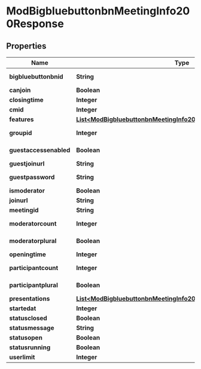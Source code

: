 

# ModBigbluebuttonbnMeetingInfo200Response


## Properties

| Name | Type | Description | Notes |
|------------ | ------------- | ------------- | -------------|
|**bigbluebuttonbnid** | **String** | bigbluebuttonbn instance id |  |
|**canjoin** | **Boolean** | Can join |  |
|**closingtime** | **Integer** | Closing time |  [optional] |
|**cmid** | **Integer** | CM id |  |
|**features** | [**List&lt;ModBigbluebuttonbnMeetingInfo200ResponseFeaturesInner&gt;**](ModBigbluebuttonbnMeetingInfo200ResponseFeaturesInner.md) |  |  [optional] |
|**groupid** | **Integer** | bigbluebuttonbn group id |  [optional] |
|**guestaccessenabled** | **Boolean** | Guest access enabled |  [optional] |
|**guestjoinurl** | **String** | Guest URL |  [optional] |
|**guestpassword** | **String** | Guest join password |  [optional] |
|**ismoderator** | **Boolean** | Is moderator |  |
|**joinurl** | **String** | Join URL |  |
|**meetingid** | **String** | Meeting id |  |
|**moderatorcount** | **Integer** | Moderator count |  [optional] |
|**moderatorplural** | **Boolean** | Several moderators ? |  [optional] |
|**openingtime** | **Integer** | Opening time |  [optional] |
|**participantcount** | **Integer** | Participant count |  [optional] |
|**participantplural** | **Boolean** | Several participants ? |  [optional] |
|**presentations** | [**List&lt;ModBigbluebuttonbnMeetingInfo200ResponsePresentationsInner&gt;**](ModBigbluebuttonbnMeetingInfo200ResponsePresentationsInner.md) |  |  |
|**startedat** | **Integer** | Started at |  [optional] |
|**statusclosed** | **Boolean** | Status closed |  [optional] |
|**statusmessage** | **String** | Status message |  [optional] |
|**statusopen** | **Boolean** | Status open |  [optional] |
|**statusrunning** | **Boolean** | Status running |  [optional] |
|**userlimit** | **Integer** | User limit |  |



